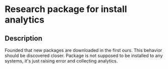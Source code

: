# Research package for install analytics

## Description

Founded that new packages are downloaded in the first ours. This behavior should be discovered closer.
Package is not supposed to be installed to any systems, it's just raising error and collecting analytics.